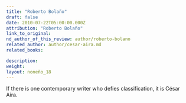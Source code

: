 ```yaml
---
title: "Roberto Bolaño"
draft: false
date: 2010-07-22T05:00:00.000Z
attribution: "Roberto Bolaño"
link_to_original:
nd_author_of_this_review: author/roberto-bolano
related_author: author/cesar-aira.md
related_books:

description:
weight:
layout: noneño_18
---
```

If there is one contemporary writer who defies classification, it is César Aira.


